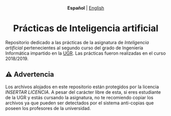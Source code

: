 <div align="center">
    <strong>Español</strong> | <a href="#">English</a>
</div>

<h1 align="center">Prácticas de Inteligencia artificial</h1>

Repositorio dedicado a las prácticas de la asignatura de _Inteligencia artificial_ pertenecientes al segundo curso del grado de Ingeniería Informática impartido en la [UGR](https://www.ugr.es/). Las prácticas fueron realizadas en el curso 2018/2019.

## :warning: Advertencia

Los archivos alojados en este repositorio están protegidos por la licencia *INSERTAR LICENCIA*. A pesar del carácter libre de esta, si eres estudiante de la UGR y estás cursando la asignatura, no te recomiendo copiar los archivos ya que pueden ser detectados por el sistema anti-copias que poseen los profesores de la universidad.

